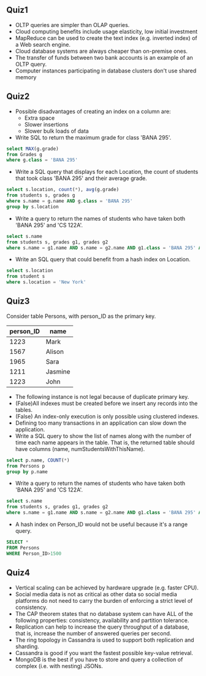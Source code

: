 ## Quiz1
- OLTP queries are simpler than OLAP queries.
- Cloud computing benefits include usage elasticity, low initial investment 
- MapReduce can be used to create the text index (e.g. inverted index) of a Web search engine.
- Cloud database systems are always cheaper than on-premise ones.
- The transfer of funds between two bank accounts is an example of an OLTP query.
- Computer instances participating in database clusters don't use shared memory


## Quiz2
- Possible disadvantages of creating an index on a column are: 
  - Extra space
  - Slower insertions 
  -  Slower bulk loads of data 
- Write SQL to return the maximum grade for class 'BANA 295'.
```sql
select MAX(g.grade)
from Grades g
where g.class = 'BANA 295'
```
- Write a SQL query that displays for each Location, the count of students that took class 'BANA 295' and their average grade.
```sql
select s.location, count(*), avg(g.grade)
from students s, grades g
where s.name = g.name AND g.class = 'BANA 295'
group by s.location
```
- Write a query to return the names of students who have taken both 'BANA 295' and 'CS 122A'.
```sql
select s.name
from students s, grades g1, grades g2
where s.name = g1.name AND s.name = g2.name AND g1.class = 'BANA 295' AND g2.class = 'CS 122A'
```
- Write an SQL query that could benefit from a hash index on Location.
```sql
select s.location
from student s
where s.location = 'New York'
```


## Quiz3
Consider table Persons, with person_ID as the primary key. 

| person_ID |   name   |
|-----------|----------|
|   1223    |   Mark   |
|   1567    |  Alison  |
|   1965    |   Sara   |
|   1211    | Jasmine  |
|   1223    |   John   |
- The following instance is not legal because of duplicate primary key.
- (False)All indexes must be created before we insert any records into the tables.
- (False) An index-only execution is only possible using clustered indexes.
- Defining too many transactions in an application can slow down the application.
- Write a SQL query to show the list of names along with the number of time each name appears in the table. That is, the returned table should have columns (name, numStudentsWithThisName). 
```sql
select p.name, COUNT(*) 
from Persons p
group by p.name
```
- Write a query to return the names of students who have taken both 'BANA 295' and 'CS 122A'.
```sql
select s.name
from students s, grades g1, grades g2
where s.name = g1.name AND s.name = g2.name AND g1.class = 'BANA 295' AND g2.class = 'CS 122A'
```
- A hash index on Person_ID would not be useful because it's a range query.
```sql
SELECT * 
FROM Persons
WHERE Person_ID>1500
```

## Quiz4
- Vertical scaling can be achieved by hardware upgrade (e.g. faster CPU).
- Social media data is not as critical as other data so social media platforms do not need to carry the burden of enforcing a strict level of consistency.
- The CAP theorem states that no database system can have ALL of the following properties: consistency, availability and partition tolerance.
- Replication can help to increase the query throughput of a database, that is,  increase the number of answered queries per second.
- The ring topology in Cassandra is used to support both replication and sharding.
- Cassandra is good if you want the fastest possible key-value retrieval.
- MongoDB is the best if you have to store and query a collection of complex (i.e. with nesting) JSONs.

